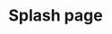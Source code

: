 ---
title: "Splash page"
layout: splash
permalink: /splash/
author_profile: true
header:
  image: /assets/images/sda_crop.jpg
---